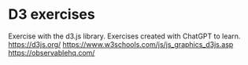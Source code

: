 # D3 exercises
Exercise with the d3.js library. Exercises created with ChatGPT to learn.
https://d3js.org/
https://www.w3schools.com/js/js_graphics_d3js.asp
https://observablehq.com/
